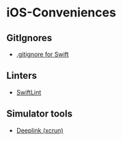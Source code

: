 # iOS-Conveniences

## GitIgnores
* [.gitignore for Swift](https://github.com/mderuiter/iOS-Conveniences/blob/master/Ignores/Examples/Swift.gitignore)

## Linters
* [SwiftLint](https://github.com/mderuiter/iOS-Conveniences/blob/master/SwiftLint/Examples/.swiftlint.yml)

## Simulator tools
* [Deeplink (xcrun)](https://github.com/mderuiter/iOS-Conveniences/blob/master/Simulator/Deeplinks.md)
